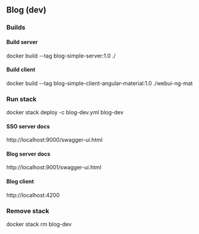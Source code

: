 ## Blog (dev)

### Builds

#### Build server

docker build --tag blog-simple-server:1.0 ./

#### Build client

docker build --tag blog-simple-client-angular-material:1.0 ./webui-ng-mat

### Run stack

docker stack deploy -c blog-dev.yml blog-dev

#### SSO server docs

http://localhost:9000/swagger-ui.html

#### Blog server docs

http://localhost:9001/swagger-ui.html

#### Blog client

http://localhost:4200

### Remove stack

docker stack rm blog-dev
